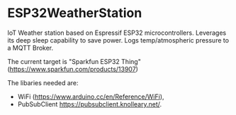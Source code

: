 # ESP32WeatherStation
IoT Weather station based on Espressif ESP32 microcontrollers. Leverages its deep sleep capability to save power. Logs temp/atmospheric pressure to a MQTT Broker. 

The current target is "Sparkfun ESP32 Thing" (https://www.sparkfun.com/products/13907)

The libaries needed are: 
- WiFi (https://www.arduino.cc/en/Reference/WiFi), 
- PubSubClient https://pubsubclient.knolleary.net/.
